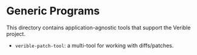 # Generic Programs

<!--*
freshness: { owner: 'hzeller' reviewed: '2020-10-04' }
*-->

This directory contains application-agnostic tools that support the Verible
project.

*   `verible-patch-tool`: a multi-tool for working with diffs/patches.

